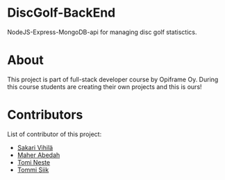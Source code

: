 # DiscGolf-BackEnd
NodeJS-Express-MongoDB-api for managing disc golf statisctics.

# About
This project is part of full-stack developer course by Opiframe Oy. During this course students are creating their own projects and this is ours!

# Contributors
List of contributor of this project:
- [Sakari Vihilä](https://github.com/svihila)
- [Maher Abedah](https://github.com/MaherAbedah)
- [Tomi Neste](https://github.com/nektoplasma)
- [Tommi Siik](https://github.com/tsiika)
